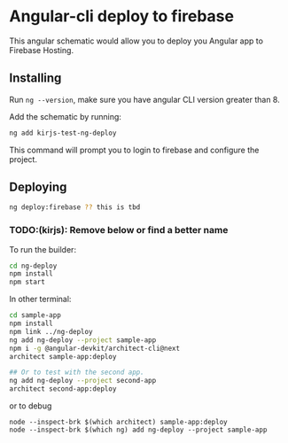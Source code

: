 # Angular-cli deploy to firebase

This angular schematic would allow you to deploy you Angular app to Firebase Hosting.

## Installing 
Run `ng --version`, make sure you have angular CLI version greater than 8.

Add the schematic by running: 

```sh
ng add kirjs-test-ng-deploy
```

This command will prompt you to login to firebase and configure the project.

## Deploying

```sh
ng deploy:firebase ?? this is tbd
```

### TODO:(kirjs): Remove below or find a better name

To run the builder:
```sh
cd ng-deploy
npm install
npm start
```

In other terminal:

```sh
cd sample-app
npm install
npm link ../ng-deploy
ng add ng-deploy --project sample-app
npm i -g @angular-devkit/architect-cli@next
architect sample-app:deploy

## Or to test with the second app.
ng add ng-deploy --project second-app
architect second-app:deploy

```

or to debug 
```
node --inspect-brk $(which architect) sample-app:deploy
node --inspect-brk $(which ng) add ng-deploy --project sample-app
```
